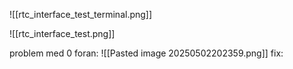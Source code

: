 
![[rtc_interface_test_terminal.png]]

![[rtc_interface_test.png]]


problem med 0 foran:
![[Pasted image 20250502202359.png]]
fix:

